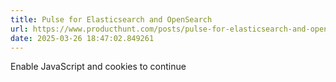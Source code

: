 ```yaml
---
title: Pulse for Elasticsearch and OpenSearch
url: https://www.producthunt.com/posts/pulse-for-elasticsearch-and-opensearch
date: 2025-03-26 18:47:02.849261
---
```

Enable JavaScript and cookies to continue

